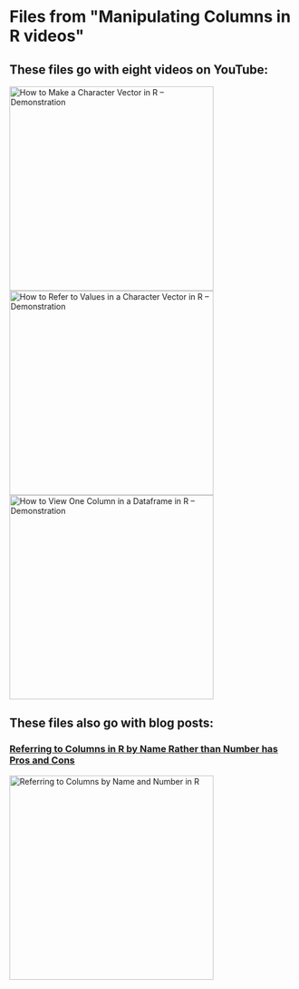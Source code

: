 # Files from "Manipulating Columns in R videos"
##  These files go with eight videos on YouTube:

<a href="https://youtu.be/xLpZRhvZdnw" target="_blank">
  <img width="360"  border="0" align="center"  src="https://dethwench.com/wp-content/uploads/2022/10/Make-Character-Vector-YouTube-Cover.jpg" alt="How to Make a Character Vector in R – Demonstration">
</a>

<a href="https://youtu.be/yqKlBqZ1X2o" target="_blank">
  <img width="360"  border="0" align="center"  src="https://dethwench.com/wp-content/uploads/2022/10/Referring-to-Values-in-Vector-YouTube-Cover.jpg" alt="How to Refer to Values in a Character Vector in R – Demonstration">
</a>

<a href="https://youtu.be/Ut6DamzTfDk" target="_blank">
  <img width="360"  border="0" align="center"  src="https://dethwench.com/wp-content/uploads/2022/10/Look-at-individual-columns-Youtube-Cover.jpg" alt="How to View One Column in a Dataframe in R – Demonstration">
</a>

##  These files also go with blog posts:
### [Referring to Columns in R by Name Rather than Number has Pros and Cons](https://dethwench.com/referring-to-columns-in-r-by-name-rather-than-number-has-pros-and-cons/)

<a href="https://dethwench.com/referring-to-columns-in-r-by-name-rather-than-number-has-pros-and-cons/" target="_blank">
  <img width="360"  border="0" align="center"  src="https://dethwench.com/wp-content/uploads/2022/10/Call-the-variable-by-name-or-number-in-R_cvr.jpg" alt="Referring to Columns by Name and Number in R">
</a>
